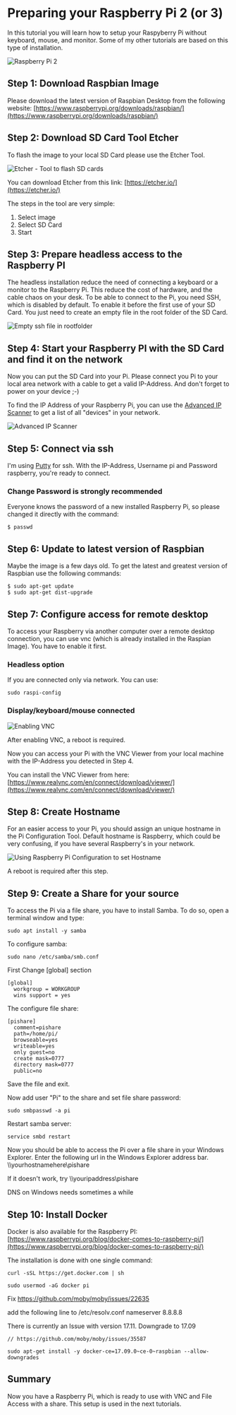 # Preparing your Raspberry Pi 2 (or 3) 

In this tutorial you will learn how to setup your Raspyberry Pi without keyboard, mouse, and monitor. 
Some of my other tutorials are based on this type of installation.

![Raspberry Pi 2](images/raspberrypi2.jpeg)

## Step 1: Download Raspbian Image

Please download the latest version of Raspbian Desktop from the following website: 
[https://www.raspberrypi.org/downloads/raspbian/](https://www.raspberrypi.org/downloads/raspbian/)

## Step 2: Download SD Card Tool Etcher

To flash the image to your local SD Card please use the Etcher Tool. 

![Etcher - Tool to flash SD cards](images/etcher.png)

You can download Etcher from this link: [https://etcher.io/](https://etcher.io/)

The steps in the tool are very simple:
1. Select image
2. Select SD Card
3. Start

## Step 3: Prepare headless access to the Raspberry PI

The headless installation reduce the need of connecting a keyboard or a monitor to the Raspberry Pi. This reduce the cost of hardware, and the cable chaos on your desk. To be able to connect to the Pi, you need SSH, which is disabled by default. To enable it before the first use of your SD Card. You just need to create an empty file in the root folder of the SD Card.

![Empty ssh file in rootfolder](images/ssh.png)

## Step 4: Start your Raspberry PI with the SD Card and find it on the network 

Now you can put the SD Card into your Pi. Please connect you Pi to your local area network with a cable to get a valid IP-Address. And don't forget to power on your device ;-)

To find the IP Address of your Raspberry Pi, you can use the [Advanced IP Scanner](http://www.advanced-ip-scanner.com/de/) to get a list of all "devices" in your network. 

![Advanced IP Scanner](images/advancedipscanner.png)

## Step 5: Connect via ssh

I'm using [Putty](http://www.putty.org/) for ssh. With the IP-Address, Username pi and Password raspberry, you're ready to connect.

### Change Password is strongly recommended

Everyone knows the password of a new installed Raspberry Pi, so please changed it directly with the command:

``` 
$ passwd
```

## Step 6: Update to latest version of Raspbian

Maybe the image is a few days old. To get the latest and greatest version of Raspbian use the following commands: 

```
$ sudo apt-get update
$ sudo apt-get dist-upgrade
```

## Step 7: Configure access for remote desktop

To access your Raspberry via another computer over a remote desktop connection, you can use vnc (which is already installed in the Raspian Image). You have to enable it first.

### Headless option
If you are connected only via network. You can use: 

``` 
sudo raspi-config
``` 

### Display/keyboard/mouse connected


![Enabling VNC](images/enablevnc.png)

After enabling VNC, a reboot is required.

Now you can access your Pi with the VNC Viewer from your local machine with the IP-Address you detected in Step 4. 

You can install the VNC Viewer from here: [https://www.realvnc.com/en/connect/download/viewer/](https://www.realvnc.com/en/connect/download/viewer/)

## Step 8: Create Hostname

For an easier access to your Pi, you should assign an unique hostname in the Pi Configuration Tool. Default hostname is Raspberry, which could be very confusing, if you have several Raspberry's in your network. 

![Using Raspberry Pi Configuration to set Hostname](images/sethostname.png)

A reboot is required after this step. 

## Step 9: Create a Share for your source

To access the Pi via a file share, you have to install Samba. To do so, open a terminal window and type: 

```
sudo apt install -y samba
```

To configure samba: 

```  
sudo nano /etc/samba/smb.conf
``` 

First Change [global] section 
``` 
[global]
  workgroup = WORKGROUP
  wins support = yes
``` 

The configure file share:

``` 
[pishare]
  comment=pishare
  path=/home/pi/
  browseable=yes
  writeable=yes
  only guest=no
  create mask=0777
  directory mask=0777
  public=no
``` 

Save the file and exit. 

Now add user "Pi" to the share and set file share password:

```
sudo smbpasswd -a pi
```

Restart samba server:
``` 
service smbd restart
``` 

Now you should be able to access the Pi over a file share in your Windows Explorer. Enter the following url in the Windows Explorer address bar.
\\\\yourhostnamehere\pishare

If it doesn't work, try 
\\\\youripaddress\pishare

DNS on Windows needs sometimes a while

## Step 10: Install Docker

Docker is also available for the Raspberry PI: 
[https://www.raspberrypi.org/blog/docker-comes-to-raspberry-pi/](https://www.raspberrypi.org/blog/docker-comes-to-raspberry-pi/)

The installation is done with one single command:

```
curl -sSL https://get.docker.com | sh

sudo usermod -aG docker pi
```

Fix https://github.com/moby/moby/issues/22635

add the following line to /etc/resolv.conf
nameserver 8.8.8.8

There is currently an Issue with version 17.11.
Downgrade to 17.09
```
// https://github.com/moby/moby/issues/35587

sudo apt-get install -y docker-ce=17.09.0~ce-0~raspbian --allow-downgrades

```

## Summary

Now you have a Raspberry Pi, which is ready to use with VNC and File Access with a share. This setup is used in the next tutorials.

